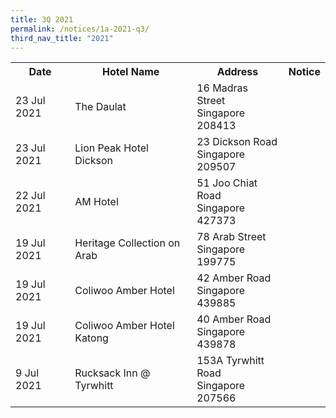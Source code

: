 ```yaml
---
title: 3Q 2021
permalink: /notices/1a-2021-q3/
third_nav_title: "2021"
---
```

<table>
   <tr>
    <th>Date</th>
    <th>Hotel Name</th>
    <th>Address</th>
    <th>Notice</th>
  </tr>
		<tr>
    <td>23 Jul 2021</td>
    <td>The Daulat</td>
    <td>16 Madras Street <br>Singapore 208413<br></td>
    <td><a href="/files/The Daulat.pdf"></a></td>
  </tr>
		<tr>
    <td>23 Jul 2021</td>
    <td>Lion Peak Hotel Dickson</td>
    <td>23 Dickson Road <br>Singapore 209507<br></td>
    <td><a href="/files/AM Hotel.pdf"></a></td>
  </tr>
		 <tr>
    <td>22 Jul 2021</td>
    <td>AM Hotel</td>
    <td>51 Joo Chiat Road <br>Singapore 427373<br></td>
    <td><a href="/files/AM Hotel.pdf"></a></td>
  </tr>
	 <tr>
    <td>19 Jul 2021</td>
    <td>Heritage Collection on Arab</td>
    <td>78 Arab Street <br>Singapore 199775<br></td>
    <td><a href="/files/Heritage Collection on Arab.pdf"></a></td>
  </tr>
	 <tr>
    <td>19 Jul 2021</td>
    <td>Coliwoo Amber Hotel</td>
    <td>42 Amber Road <br>Singapore 439885<br></td>
    <td><a href="/files/Coliwoo Amber Hotel.pdf"></a></td>
  </tr>
	 <tr>
    <td>19 Jul 2021</td>
    <td>Coliwoo Amber Hotel Katong</td>
    <td>40 Amber Road <br>Singapore 439878<br></td>
    <td><a href="/files/Coliwoo Amber Hotel Katong.pdf"></a></td>
  </tr>
    <tr>
    <td>9 Jul 2021</td>
    <td>Rucksack Inn @ Tyrwhitt</td>
    <td>153A Tyrwhitt Road <br>Singapore 207566<br></td>
    <td><a href="/files/Rucksack Inn at Tyrwhitt.pdf"></a></td>
  </tr>